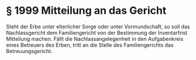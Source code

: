 # § 1999 Mitteilung an das Gericht
Steht der Erbe unter elterlicher Sorge oder unter Vormundschaft, so soll das Nachlassgericht dem Familiengericht von der Bestimmung der Inventarfrist Mitteilung machen. Fällt die Nachlassangelegenheit in den Aufgabenkreis eines Betreuers des Erben, tritt an die Stelle des Familiengerichts das Betreuungsgericht.